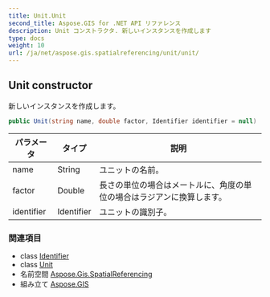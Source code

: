 ```yaml
---
title: Unit.Unit
second_title: Aspose.GIS for .NET API リファレンス
description: Unit コンストラクタ. 新しいインスタンスを作成します
type: docs
weight: 10
url: /ja/net/aspose.gis.spatialreferencing/unit/unit/
---
```

## Unit constructor

新しいインスタンスを作成します。

```csharp
public Unit(string name, double factor, Identifier identifier = null)
```

| パラメータ | タイプ | 説明 |
| --- | --- | --- |
| name | String | ユニットの名前。 |
| factor | Double | 長さの単位の場合はメートルに、角度の単位の場合はラジアンに換算します。 |
| identifier | Identifier | ユニットの識別子。 |

### 関連項目

* class [Identifier](../../identifier/)
* class [Unit](../)
* 名前空間 [Aspose.Gis.SpatialReferencing](../../unit/)
* 組み立て [Aspose.GIS](../../../)


